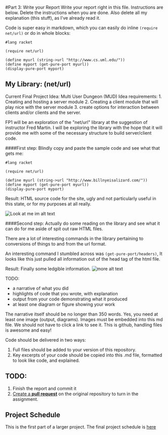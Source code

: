 
#Part 3: Write your Report
Write your report right in this file. Instructions are below. Delete the instructions when you are done. Also delete all my explanation (this stuff), as I've already read it.

Code is super easy in markdown, which you can easily do inline `(require net/url)` or do in whole blocks:
```
#lang racket

(require net/url)

(define myurl (string->url "http://www.cs.uml.edu/"))
(define myport (get-pure-port myurl))
(display-pure-port myport)
```

## My Library: (net/url)
Current Final Project Idea:  Multi User Dungeon (MUD)
Idea requirements: 
     1. Creating and hosting a server module
     2. Creating a client module that will play nice with the server module
     3. create options for interaction between clients and/or clients and the server.

FP1 will be an exploration of the "net/url" library at the suggestion of instructor Fred Martin.  I will be exploring the library with the hope that it will provide me with some of the necessary structure to build server/client code.


####First step: Blindly copy and paste the sample code and see what that gets me:
```
#lang racket

(require net/url)

(define myurl (string->url "http://www.billnyeisalizard.com/"))
(define myport (get-pure-port myurl))
(display-pure-port myport)
```

Result: HTML source code for the site, ugly and not particularly useful in this state, or for my purposes at all really.

![Look at me im alt text](http://i.imgur.com/QoN8NgI.png?1 "Oooooooooooooh nooooooooo. . .")


####Second step:  Actually do some reading on the library and see what it can do for me aside of spit out raw HTML files.

There are a lot of interesting commands in the library pertaining to conversions of things to and from the url format.

An interesting command I stumbled across was `(get-pure-port/headers)`,  It looks like this just pulled all information out of the head tag of the html file.

Result: Finally some ledgible information.
![more alt text](http://i.imgur.com/c4r20fL.png "I can actually read this like a person")

TODO:
* a narrative of what you did
* highlights of code that you wrote, with explanation
* output from your code demonstrating what it produced
* at least one diagram or figure showing your work

The narrative itself should be no longer than 350 words. Yes, you need at least one image (output, diagrams). Images must be embedded into this md file. We should not have to click a link to see it. This is github, handling files is awesome and easy!

Code should be delivered in two ways:

1. Full files should be added to your version of this repository.
1. Key excerpts of your code should be copied into this .md file, formatted to look like code, and explained.

## TODO:
1. Finish the report and commit it
2. [Create a **pull request**][pull-request] on the original repository to turn in the assignment.

## Project Schedule
This is the first part of a larger project. The final project schedule is [here][schedule]

<!-- Links -->
[schedule]: https://github.com/oplS16projects/FP-Schedule
[markdown]: https://help.github.com/articles/markdown-basics/
[forking]: https://guides.github.com/activities/forking/
[ref-clone]: http://gitref.org/creating/#clone
[ref-commit]: http://gitref.org/basic/#commit
[ref-push]: http://gitref.org/remotes/#push
[pull-request]: https://help.github.com/articles/creating-a-pull-request
